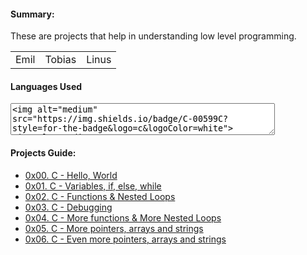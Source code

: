 <h4>Summary: </h4>
These are projects that help in understanding low level programming.

<table>
  <tr>
    <td>Emil</td>
    <td>Tobias</td>
    <td>Linus</td>
  </tr>
</table>
<h4>Languages Used</h4>
<textarea rows="3" cols="50">
<img alt="medium" src="https://img.shields.io/badge/C-00599C?style=for-the-badge&logo=c&logoColor=white">
<img alt="medium" src="https://img.shields.io/badge/Shell_Script-121011?style=for-the-badge&logo=gnu-bash&logoColor=white">
<img alt="medium" src="https://img.shields.io/badge/Markdown-000000?style=for-the-badge&logo=markdown&logoColor=white">
</textarea>

<h4>Projects Guide: </h4>

* [0x00. C - Hello, World](./0x00-hello_world)
* [0x01. C - Variables, if, else, while](./0x01-variables_if_else_while)
* [0x02. C - Functions & Nested Loops](./0x02-functions_nested_loops)
* [0x03. C - Debugging](./0x03-Debugging)
* [0x04. C - More functions & More Nested Loops](./0x04-pointers_arrays_strings)
* [0x05. C - More pointers, arrays and strings](./0x05-pointers_arrays_strings)
* [0x06. C - Even more pointers, arrays and strings](./0x06-pointers_arrays_strings)

